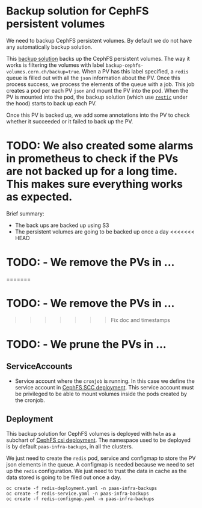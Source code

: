 # Backup solution for CephFS persistent volumes

We need to backup CephFS persistent volumes. By default we do not have any automatically backup solution.

This [backup solution](https://gitlab.cern.ch/paas-tools/storage/backup-cephfs-volumes) backs up the CephFS persistent volumes.
The way it works is filtering the volumes with label `backup-cephfs-volumes.cern.ch/backup=true`.
When a PV has this label specified, a `redis` queue is filled out with all the `json` information about the PV.
Once this process success, we process the elements of the queue with a job. This job creates a pod per each PV `json` and mount the PV into the pod.
When the PV is mounted into the pod, the backup solution (which use [`restic`](https://restic.net/) under the hood) starts to back up each PV.

Once this PV is backed up, we add some annotations into the PV to check whether it succeeded or it failed to back up the PV.
# TODO: We also created some alarms in prometheus to check if the PVs are not backed up for a long time. This makes sure everything works as expected.

Brief summary:

- The back ups are backed up using S3
- The persistent volumes are going to be backed up once a day
<<<<<<< HEAD
# TODO: - We remove the PVs in ...
=======
# TODO: - We remove the PVs in ... 
>>>>>>> Fix doc and timestamps
# TODO: - We prune the PVs in ...

## ServiceAccounts

- Service account where the `cronjob` is running. In this case we define the service account in [CephFS SCC deployment](https://gitlab.cern.ch/paas-tools/infrastructure/cephfs-csi-deployment).
  This service account must be privileged to be able to mount volumes inside the pods created by the cronjob.

## Deployment

This backup solution for CephFS volumes is deployed with `helm` as a subchart of [CephFS csi deployment](https://gitlab.cern.ch/paas-tools/infrastructure/cephfs-csi-deployment).
The namespace used to be deployed is by default `paas-infra-backups`, in all the clusters.

We just need to create the `redis` pod, service and configmap to store the PV json elements in the queue.
A configmap is needed because we need to set up the `redis` configuration.
We just need to trust the data in cache as the data stored is going to be filed out once a day.

```
oc create -f redis-deployment.yaml -n paas-infra-backups
oc create -f redis-service.yaml -n paas-infra-backups
oc create -f redis-configmap.yaml -n paas-infra-backups
```